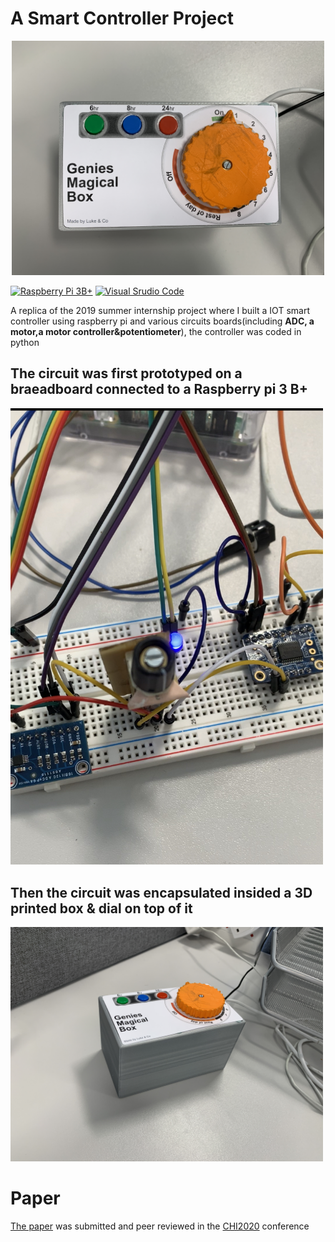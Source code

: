 # A Smart Controller Project

<p align="center">
<img src="https://github.com/luke-who/smart_controller_sphere/blob/master/Design%26Implementation/Implementation/genie_box.jpg" width = 500/>
</p>

[![Raspberry Pi 3B+](https://img.shields.io/badge/Raspberry_Pi-3B+-AD2947?&logo=RaspberryPi)](https://www.openmp.org/specifications/)
[![Visual Srudio Code](https://img.shields.io/badge/Visual_Studio_Code-1.41-blue?&logo=VisualStudioCode)](https://www.openmp.org/specifications/)

A replica of the 2019 summer internship project where I built a IOT smart controller using raspberry pi and various circuits boards(including **ADC, a motor,a motor controller&potentiometer**), the controller was coded in python

## The circuit was first prototyped on a braeadboard connected to a Raspberry pi 3 B+
<img src="https://github.com/luke-who/smart_controller_sphere/blob/master/Design%26Implementation/Implementation/breadboard_prototype.jpg" width = 500/>

## Then the circuit was encapsulated insided a 3D printed box & dial on top of it
<img src="https://github.com/luke-who/smart_controller_sphere/blob/master/Design%26Implementation/Implementation/genie_box_side_view.jpg" width = 500/>

# Paper
[The paper](chi20e-sub1382-i7.pdf) was submitted and peer reviewed in the [CHI2020](https://chi2020.acm.org/) conference
